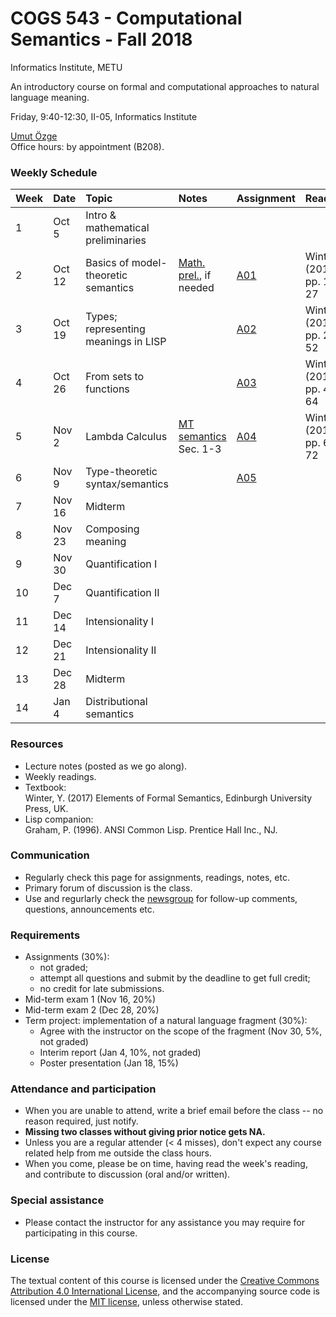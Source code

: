 # COGS 543 - Computational Semantics - Fall 2018

Informatics Institute, METU

An introductory course on formal and computational approaches to natural language meaning.

Friday, 9:40-12:30, II-05, Informatics Institute

[Umut Özge](https://umutozge.github.io)  
Office hours: by appointment (B208).

### Weekly Schedule

|Week| Date   | Topic | Notes |  Assignment | Reading |
:---|:---|:---|:---|:---|:---
1   | Oct 5  | Intro & mathematical preliminaries  | 
2   | Oct 12 | Basics of model-theoretic semantics | [Math. prel.](notes/00_math-preliminaries.pdf), if needed|[A01](assignments/cogs543-assignment-01.pdf) | Winter (2016), pp. 12-27|
3   | Oct 19 | Types; representing meanings in LISP|     |[A02](assignments/cogs543-assignment-02.pdf) | Winter (2016), pp. 27-52|
4   | Oct 26 | From sets to functions |                         |[A03](assignments/cogs543-assignment-03.pdf)| Winter (2016), pp. 44-64|
5   | Nov 2  | Lambda Calculus  | [MT semantics](notes/10_model-theoretic-semantics.pdf)  Sec. 1-3 |[A04](assignments/cogs543-assignment-04.pdf)| Winter (2016), pp. 64-72|
6   | Nov 9  | Type-theoretic syntax/semantics |   | [A05](assignments/cogs543-assignment-05.pdf)
7   | Nov 16 | Midterm                             |
8   | Nov 23 | Composing meaning |                 | <!---[A06](assignments/cogs543-assignment-06.pdf)-->
9   | Nov 30 | Quantification I |                  | <!---[A07](assignments/cogs543-assignment-07.pdf)-->
10  | Dec 7  | Quantification II |                 | <!---[A08](assignments/cogs543-assignment-08.pdf)-->
11  | Dec 14 | Intensionality I  |                 | <!---[A09](assignments/cogs543-assignment-09.pdf)-->
12  | Dec 21 | Intensionality II |                 | <!---[A10](assignments/cogs543-assignment-10.pdf)-->
13  | Dec 28 | Midterm |                           | <!---[A11](assignments/cogs543-assignment-11.pdf)-->
14  | Jan 4  | Distributional semantics|           | <!---[A12](assignments/cogs543-assignment-12.pdf)-->

### Resources 

* Lecture notes (posted as we go along).
* Weekly readings.
* Textbook:  
	Winter, Y. (2017) Elements of Formal Semantics, Edinburgh University Press, UK.
* Lisp companion:  
	Graham, P. (1996). ANSI Common Lisp. Prentice Hall Inc., NJ.

### Communication

* Regularly check this page for assignments, readings, notes, etc.
* Primary forum of discussion is the class.
* Use and regurlarly check the [newsgroup](https://groups.google.com/forum/#!forum/metu-cogs-543-computational-semantics) for follow-up comments, questions, announcements etc.

### Requirements

* Assignments (30%):
	* not graded;
	* attempt all questions and submit by the deadline to get full credit;
	* no credit for late submissions.
* Mid-term exam 1 (Nov 16, 20%)
* Mid-term exam 2 (Dec 28, 20%)
* Term project: implementation of a natural language fragment (30%):
	* Agree with the instructor on the scope of the fragment (Nov 30, 5%, not graded)
	* Interim report (Jan 4, 10%, not graded)
	* Poster presentation (Jan 18, 15%)

### Attendance and participation

* When you are unable to attend, write a brief email before the class -- no reason required, just notify.
* **Missing two classes without giving prior notice gets NA.**
* Unless you are a regular attender (< 4 misses), don't expect any course related help from me outside the class hours.
* When you come, please be on time, having read the week's reading, and contribute to discussion (oral and/or written).

### Special assistance

* Please contact the instructor for any assistance you may require for participating in this course.

### License
The textual content of this course is licensed under the [Creative Commons Attribution 4.0 International License](https://creativecommons.org/licenses/by/4.0/), and the accompanying source code is licensed under the [MIT license](http://opensource.org/licenses/mit-license.php), unless otherwise stated.
